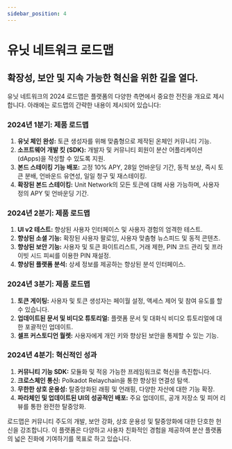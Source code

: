 ```yaml
---
sidebar_position: 4
---
```


# 유닛 네트워크 로드맵

## 확장성, 보안 및 지속 가능한 혁신을 위한 길을 열다.

유닛 네트워크의 2024 로드맵은 플랫폼의 다양한 측면에서 중요한 전진을 개요로 제시합니다. 아래에는 로드맵의 간략한 내용이 제시되어 있습니다:

### 2024년 1분기: 제품 로드맵

1. **유닛 체인 완성:** 토큰 생성자를 위해 맞춤형으로 제작된 온체인 커뮤니티 기능.
2. **소프트웨어 개발 킷 (SDK):** 개발자 및 커뮤니티 회원이 분산 어플리케이션 (dApps)을 작성할 수 있도록 지원.
3. **본드 스테이킹 기능 배포:** 고정 10% APY, 28일 언바운딩 기간, 동적 보상, 즉시 토큰 분배, 언바운드 유연성, 일일 청구 및 재스테이킹.
4. **확장된 본드 스테이킹:** Unit Network의 모든 토큰에 대해 사용 가능하며, 사용자 정의 APY 및 언바운딩 기간.

### 2024년 2분기: 제품 로드맵

1. **UI v2 테스트:** 향상된 사용자 인터페이스 및 사용자 경험의 엄격한 테스트.
2. **향상된 소셜 기능:** 확장된 사용자 팔로잉, 사용자 맞춤형 뉴스피드 및 동적 콘텐츠.
3. **향상된 보안 기능:** 사용자 및 토큰 화이트리스트, 거래 제한, PIN 코드 관리 및 프라이빗 시드 피씨를 이용한 PIN 재설정.
4. **향상된 플랫폼 분석:** 상세 정보를 제공하는 향상된 분석 인터페이스.

### 2024년 3분기: 제품 로드맵

1. **토큰 게이팅:** 사용자 및 토큰 생성자는 페이월 설정, 액세스 제어 및 참여 유도를 할 수 있습니다.
2. **업데이트된 문서 및 비디오 튜토리얼:** 플랫폼 문서 및 대화식 비디오 튜토리얼에 대한 포괄적인 업데이트.
3. **셀프 커스토디언 월렛:** 사용자에게 개인 키와 향상된 보안을 통제할 수 있는 기능.

### 2024년 4분기: 혁신적인 성과

1. **커뮤니티 기능 SDK:** 모듈화 및 적응 가능한 프레임워크로 혁신을 촉진합니다.
2. **크로스체인 통신:** Polkadot Relaychain을 통한 향상된 연결성 탐색.
3. **무한한 상호 운용성:** 탈중앙화된 래핑 및 언래핑, 다양한 자산에 대한 기능 확장.
4. **파라체인 및 업데이트된 UI의 성공적인 배포:** 주요 업데이트, 공개 저장소 및 피어 리뷰를 통한 완전한 탈중앙화.

로드맵은 커뮤니티 주도의 개발, 보안 강화, 상호 운용성 및 탈중앙화에 대한 단호한 헌신을 강조합니다. 이 플랫폼은 다양하고 사용자 친화적인 경험을 제공하여 분산 플랫폼의 넓은 진화에 기여하기를 목표로 하고 있습니다.
